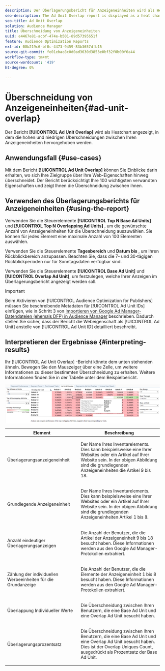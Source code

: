 ```yaml
---
description: Der Überlagerungsbericht für Anzeigeneinheiten wird als Heatchart angezeigt, in dem die hohen und niedrigen Überschneidungen zwischen Ihren Anzeigeneinheiten hervorgehoben werden.
seo-description: The Ad Unit Overlap report is displayed as a heat chart that highlights high and low overlaps between your Ad Units.
seo-title: Ad Unit Overlap
solution: Audience Manager
title: Überschneidung von Anzeigeneinheiten
uuid: e4467e81-acbf-474e-b501-89d57395651f
feature: Audience Optimization Reports
exl-id: 08b219c6-bf0c-4473-9459-83b3657dfb15
source-git-commit: fe01ebac8c0d0ad3630d3853e0bf32f0b00f6a44
workflow-type: tm+mt
source-wordcount: '419'
ht-degree: 0%

---
```


# Überschneidung von Anzeigeneinheiten{#ad-unit-overlap}

Der Bericht **[!UICONTROL Ad Unit Overlap]** wird als Heatchart angezeigt, in dem die hohen und niedrigen Überschneidungen zwischen Ihren Anzeigeneinheiten hervorgehoben werden.

## Anwendungsfall {#use-cases}

Mit dem Bericht **[!UICONTROL Ad Unit Overlap]** können Sie Einblicke darin erhalten, wo sich Ihre Zielgruppe über Ihre Web-Eigenschaften hinweg überschneidet. Der Bericht berücksichtigt Ihre 100 wichtigsten verwandten Eigenschaften und zeigt Ihnen die Überschneidung zwischen ihnen.

## Verwenden des Überlagerungsberichts für Anzeigeneinheiten {#using-the-report}

Verwenden Sie die Steuerelemente **[!UICONTROL Top N Base Ad Units]** und **[!UICONTROL Top N Overlapping Ad Units]** , um die gewünschte Anzahl von Anzeigeneinheiten für die Überschneidung auszuwählen. Sie können für jedes Element eine maximale Anzahl von 100 Elementen auswählen.

Verwenden Sie die Steuerelemente **Tagesbereich** und **Datum bis** , um Ihren Rückblickbereich anzupassen. Beachten Sie, dass die 7- und 30-tägigen Rückblickperioden nur für Sonntagsdaten verfügbar sind.

Verwenden Sie die Steuerelemente **[!UICONTROL Base Ad Unit]** und **[!UICONTROL Overlap Ad Unit]**, um festzulegen, welche Ihrer Anzeigen im Überlagerungsbericht angezeigt werden soll.

>[!IMPORTANT]
>
>Beim Aktivieren von [!UICONTROL Audience Optimization for Publishers] müssen Sie beschreibende Metadaten für [!UICONTROL Ad Unit IDs] einfügen, wie in Schritt 3 von [Importieren von Google Ad Manager-Datendateien (ehemals DFP) in Audience Manager](../../../reporting/audience-optimization-reports/aor-publishers/import-dfp.md) beschrieben. Dadurch stellen Sie sicher, dass der Bericht die Webeigenschaft als [!UICONTROL Ad Unit] anstelle von [!UICONTROL Ad Unit ID] detailliert beschreibt.

## Interpretieren der Ergebnisse {#interpreting-results}

Ihr [!UICONTROL Ad Unit Overlap] -Bericht könnte dem unten stehenden ähneln. Bewegen Sie den Mauszeiger über eine Zelle, um weitere Informationen zu dieser bestimmten Überschneidung zu erhalten. Weitere Informationen finden Sie in der Tabelle unter dem Beispielbericht.

![](assets/publisher_ad_unit_overlap.png)

<table id="table_22340F45B1B94D3796174CB30A60E212"> 
 <thead> 
  <tr> 
   <th colname="col1" class="entry"> Element </th> 
   <th colname="col2" class="entry"> Beschreibung </th> 
  </tr>
 </thead>
 <tbody> 
  <tr> 
   <td colname="col1"> <p><span class="wintitle"> Überlagerungsanzeigeneinheit</span> </p> </td> 
   <td colname="col2"> <p>Der Name Ihres Inventarelements. Dies kann beispielsweise eine Ihrer Websites oder ein Artikel auf Ihrer Website sein. In der obigen Abbildung sind die grundlegenden Anzeigeneinheiten die Artikel 9 bis 18. </p> </td> 
  </tr> 
  <tr> 
   <td colname="col1"> <p><span class="wintitle"> Grundlegende Anzeigeneinheit</span> </p> </td> 
   <td colname="col2"> <p>Der Name Ihres Inventarelements. Dies kann beispielsweise eine Ihrer Websites oder ein Artikel auf Ihrer Website sein. In der obigen Abbildung sind die grundlegenden Anzeigeneinheiten Artikel 1 bis 8. </p> </td> 
  </tr> 
  <tr> 
   <td colname="col1"> <p><span class="wintitle"> Anzahl eindeutiger Überlagerungsanzeigen</span> </p> </td> 
   <td colname="col2"> <p>Die Anzahl der Benutzer, die die Artikel der Anzeigeneinheit 9 bis 18 besucht haben. Diese Informationen werden aus den Google Ad Manager-Protokollen extrahiert. </p> </td> 
  </tr> 
  <tr> 
   <td colname="col1"> <p><span class="wintitle"> Zählung der individuellen Werbeeinheiten für die Grundanzeige</span> </p> </td> 
   <td colname="col2"> <p>Die Anzahl der Benutzer, die die Elemente der Anzeigeneinheit 1 bis 8 besucht haben. Diese Informationen werden aus den Google Ad Manager-Protokollen extrahiert. </p> </td> 
  </tr> 
  <tr> 
   <td colname="col1"> <p><span class="wintitle"> Überlappung Individueller Werte </span> </p> </td> 
   <td colname="col2"> <p>Die Überschneidung zwischen Ihren Benutzern, die eine <span class="wintitle"> Base Ad Unit</span> und eine <span class="wintitle"> Overlap Ad Unit</span> besucht haben. </p> </td> 
  </tr> 
  <tr> 
   <td colname="col1"> <p><span class="wintitle"> Überlagerungsprozentsatz</span> </p> </td> 
   <td colname="col2"> <p>Die Überschneidung zwischen Ihren Benutzern, die eine <span class="wintitle"> Base Ad Unit</span> und eine <span class="wintitle"> Overlap Ad Unit</span> besucht haben. Dies ist der <span class="wintitle"> Overlap Uniques Count</span>, ausgedrückt als Prozentsatz der <span class="wintitle"> Base Ad Unit</span>. </p> </td> 
  </tr> 
 </tbody> 
</table>
